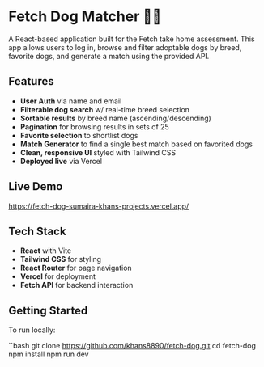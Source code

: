 # Fetch Dog Matcher 🐶🔎
A React-based application built for the Fetch take home assessment. 
This app allows users to log in, browse and filter adoptable dogs by breed, favorite dogs, and generate a match using the provided API.

## Features
- **User Auth** via name and email
- **Filterable dog search** w/ real-time breed selection
- **Sortable results** by breed name (ascending/descending)
- **Pagination** for browsing results in sets of 25
- **Favorite selection** to shortlist dogs
- **Match Generator** to find a single best match based on favorited dogs
- **Clean, responsive UI** styled with Tailwind CSS
- **Deployed live** via Vercel

## Live Demo
https://fetch-dog-sumaira-khans-projects.vercel.app/

## Tech Stack
  - **React** with Vite
  - **Tailwind CSS** for styling
  - **React Router** for page navigation
  - **Vercel** for deployment
  - **Fetch API** for backend interaction
 
## Getting Started
To run locally:

``bash
git clone https://github.com/khans8890/fetch-dog.git
cd fetch-dog
npm install
npm run dev
